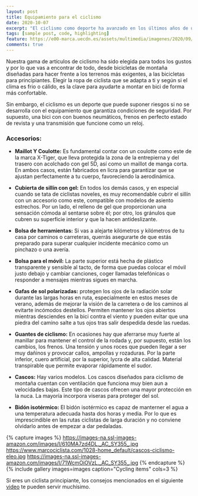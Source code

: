 ```yaml
---
layout: post
title: Equipamiento para el ciclismo
date: 2020-10-07
excerpt: "El ciclismo como deporte ha avanzado en los últimos años de una manera considerable. La proliferación del equipamiento para el ciclista no hace otra cosa que enriquecer más el ciclismo."
tags: [sample post, code, highlighting]
feature: https://e00-marca.uecdn.es/assets/multimedia/imagenes/2020/09/02/15990312424709.jpg
comments: true
---
```


Nuestra gama de artículos de ciclismo ha sido elegida para todos los gustos y por lo que vas a encontrar de todo, desde bicicletas de montaña diseñadas para hacer frente a los terrenos más exigentes, a las bicicletas para principiantes. Elegir la ropa de ciclista que se adapta a ti y según si el clima es frio o cálido, es la clave para ayudarte a montar en bici de forma más confortable.

Sin embargo, el ciclismo es un deporte que puede suponer riesgos si no se desarrolla con el equipamiento que garantiza condiciones de seguridad. Por supuesto, una bici con con buenos neumáticos, frenos en perfecto estado de revista y una transmisión que funcione como un reloj.

### Accesorios:

* **Maillot Y Coulotte:** Es fundamental contar con un coulotte como este de la marca X-Tiger, que lleva protegida la zona de la entrepierna y del trasero con acolchado con gel 5D, así como un maillot de manga corta. En ambos casos, están fabricados en licra para garantizar que se ajustan perfectamente a tu cuerpo, favoreciendo la aerodinámica.

* **Cubierta de sillín con gel:** En todos los demás casos, y en especial cuando se tata de ciclistas noveles, es muy recomendable cubrir el sillín con un accesorio como este, compatible con modelos de asiento estrechos. Por un lado, el relleno de gel que proporcionan una sensación cómoda al sentarse sobre él; por otro, los gránulos que cubren su superficie interior y que la hacen antideslizante.

* **Bolsa de herramientas:** Si vas a alejarte kilómetros y kilómetros de tu casa por caminos o carreteras, querrás asegurarte de que estás preparado para superar cualquier incidente mecánico como un pinchazo o una avería.

* **Bolsa para el móvil:** La parte superior está hecha de plástico transparente y sensible al tacto, de forma que puedas colocar el móvil justo debajo y cambiar canciones, coger llamadas telefónicas o responder a mensajes mientras sigues en marcha.

* **Gafas de sol polarizadas:** protegen los ojos de la radiación solar durante las largas horas en ruta, especialmente en estos meses de verano, además de mejorar la visión de la carretera o de los caminos al evitarte incómodos destellos. Permiten mantener los ojos abiertos mientras desciendes en la bici contra el viento y pueden evitar que una piedra del camino salte a tus ojos tras salir despedida desde las ruedas.

* **Guantes de ciclismo:** En ocasiones hay que aferrarse muy fuerte al manillar para mantener el control de la rodada y, por supuesto, están los cambios, los frenos. Una tensión y unos roces que pueden llegar a ser muy dañinos y provocar callos, ampollas y rozaduras. Por la parte inferior, cuero artificial, por la superior, lycra de alta calidad. Material transpirable que permite evaporar rápidamente el sudor.

* **Cascos:** Hay varios modelos. Los cascos diseñados para ciclismo de montaña cuentan con ventilación que funciona muy bien aun a velocidades bajas. Este tipo de cascos ofrecen una mayor protección en la nuca. La mayoría incorpora viseras para proteger del sol.

* **Bidón isotérmico:** El bidón isotérmico es capaz de manterner el agua a una temperatura adecuada hasta dos horas y media. Por lo que es imprescindible en las rutas ciclistas de larga duración y no conviene olvidarlo antes de empezar a dar pedaladas.

{% capture images %} 
https://images-na.ssl-images-amazon.com/images/I/610MA7zd4DL._AC_SY355_.jpg 
https://www.marcociclista.com/1028-home_default/cascos-ciclismo-eleo.jpg 
https://images-na.ssl-images-amazon.com/images/I/71WcmOiOVzL._AC_SY355_.jpg 
{% endcapture %} 
{% include gallery images=images caption="Cycling items" cols=3 %}

Si eres un ciclista principiante, los consejos mencionados en el siguiente [video](https://www.youtube.com/watch?v=ZjUORKP0CMw) te pueden servir muchísimo.
